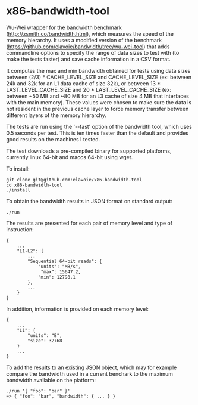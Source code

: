 # x86-bandwidth-tool

Wu-Wei wrapper for the bandwidth benchmark (http://zsmith.co/bandwidth.html), which measures the speed of the memory hierarchy. It uses a modified version of the benchmark (https://github.com/elavoie/bandwidth/tree/wu-wei-tool) that adds commandline options to specify the range of data sizes to test with (to make the tests faster) and save cache information in a CSV format. 

It computes the max and min bandwidth obtained for tests using data sizes between (2/3) * CACHE_LEVEL_SIZE and  CACHE_LEVEL_SIZE (ex: between 24k and 32k for an L1 data cache of size 32k), or between 13 * LAST_LEVEL_CACHE_SIZE and  20 * LAST_LEVEL_CACHE_SIZE (ex: between ~50 MB and ~80 MB for an L3 cache of size 4 MB that interfaces with the main memory). These values were chosen to make sure the data is not resident in the previous cache layer to force memory transfer between different layers of the memory hierarchy.

The tests are run using the '--fast' option of the bandwidth tool, which uses 0.5 seconds per test. This is ten times faster than the default and provides good results on the machines I tested.

The test downloads a pre-compiled binary for supported platforms, currently linux 64-bit and macos 64-bit using wget.

To install:

    git clone git@github.com:elavoie/x86-bandwidth-tool
    cd x86-bandwidth-tool
    ./install

To obtain the bandwidth results in JSON format on standard output:
    
    ./run
    
The results are presented for each pair of memory level and type of instruction:

    {
        ...
        "L1-L2": {
            ...
            "Sequential 64-bit reads": {
                "units": "MB/s",
                 "max": 15647.2,
                "min": 12798.1
            },
            ...
        }
    }
    
In addition, information is provided on each memory level:
    
    {
        ...
        "L1": {
            "units": "B",
            "size": 32768
        }
        ...
    }
    
To add the results to an existing JSON object, which may for example compare the bandwidth used in a current benchark to the maximum bandwidth available on the platform:

    ./run '{ "foo": "bar" }'
    => { "foo": "bar", "bandwidth": { ... } }
